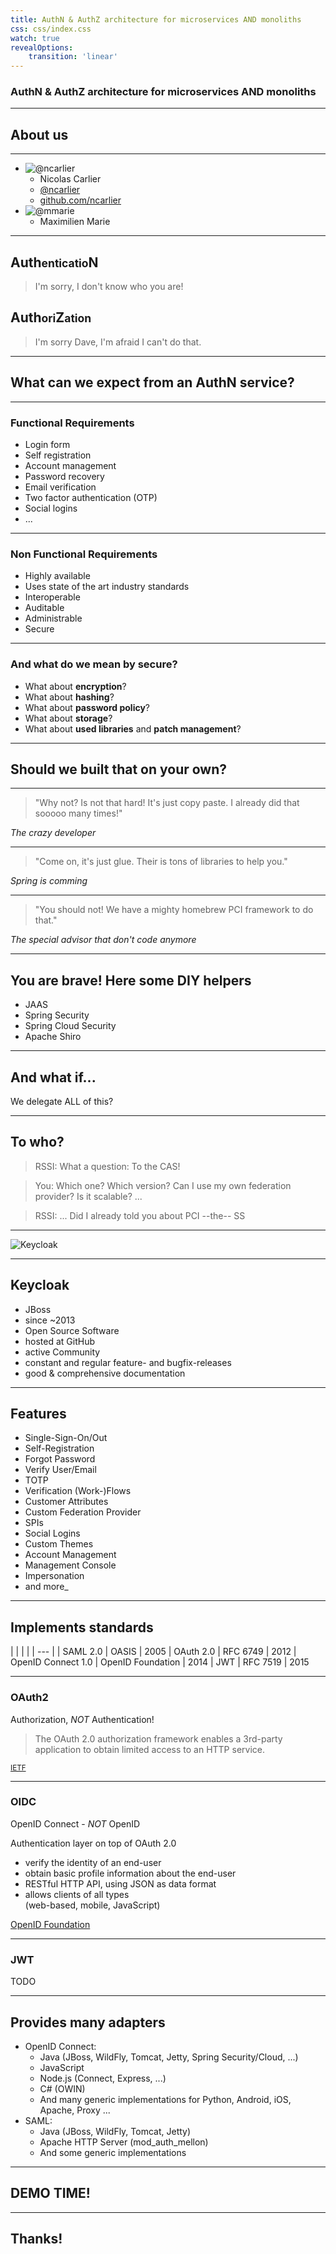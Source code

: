 ```yaml
---
title: AuthN & AuthZ architecture for microservices AND monoliths
css: css/index.css
watch: true
revealOptions:
    transition: 'linear'
---
```


### AuthN & AuthZ architecture for microservices AND monoliths

---

## About us

----

<!-- .slide: class="about" -->

- ![@ncarlier](img/ncarlier.jpg)
  - Nicolas Carlier
  - <i class="fa fa-twitter"></i> [@ncarlier](https://twitter.com/ncarlier)
  - <i class="fa fa-github"></i> [github.com/ncarlier](https://github.com/ncarlier)
- ![@mmarie](img/mmarie.jpg)
  - Maximilien Marie

---

## Auth<small>enticatio</small>N

> I'm sorry, I don't know who you are!

## Auth<small>ori</small>Z<small>ation</small>


> I'm sorry Dave, I'm afraid I can't do that.

---

## What can we expect from an AuthN service?

----

### Functional Requirements

- Login form
- Self registration
- Account management
- Password recovery
- Email verification
- Two factor authentication (OTP)
- Social logins
- ...

----

### Non Functional Requirements

- Highly available
- Uses state of the art industry standards
- Interoperable
- Auditable
- Administrable
- Secure

----

### And what do we mean by **secure**?

- What about **encryption**?
- What about **hashing**?
- What about **password policy**?
- What about **storage**?
- What about **used libraries** and **patch management**?

---

## Should we built that on your own?

----

> "Why not? Is not that hard! It's just copy paste. I already did that sooooo
> many times!"

*The crazy developer*

----

> "Come on, it's just glue. Their is tons of libraries to help you."

*Spring is comming*

----

> "You should not! We have a mighty homebrew PCI framework to do that."

*The special advisor that don't code anymore*

---

## You are brave! Here some DIY helpers

- JAAS
- Spring Security
- Spring Cloud Security
- Apache Shiro

---

## And what if...

We delegate ALL of this?

---

## To who?

> RSSI: What a question: To the CAS!

> You: Which one? Which version? Can I use my own federation provider? Is it
> scalable? ...

> RSSI: ... Did I already told you about PCI --the-- SS

---

![Keycloak](img/keycloak-logo.png)

---

## Keycloak

- JBoss
- since ~2013
- Open Source Software
- hosted at GitHub
- active Community
- constant and regular feature- and bugfix-releases
- good & comprehensive documentation

---

## Features

- Single-Sign-On/Out
- Self-Registration
- Forgot Password
- Verify User/Email
- TOTP
- Verification (Work-)Flows
- Customer Attributes
- Custom Federation Provider
- SPIs
- Social Logins
- Custom Themes
- Account Management
- Management Console
- Impersonation
- and more_

---

## Implements standards

| | | |
| --- |
| SAML 2.0 | OASIS | 2005
| OAuth 2.0 | RFC 6749 | 2012
| OpenID Connect 1.0 | OpenID Foundation | 2014
| JWT | RFC 7519 | 2015

----

### OAuth2

Authorization, *NOT* Authentication!

> The OAuth 2.0 authorization framework enables a 3rd-party application to obtain limited access to an HTTP service.

<small>[IETF](https://tools.ietf.org/html/rfc6749)</small>

----

### OIDC

OpenID Connect - *NOT* OpenID

Authentication layer on top of OAuth 2.0

- verify the identity of an end-user
- obtain basic profile information about the end-user
- RESTful HTTP API, using JSON as data format
- allows clients of all types  
  (web-based, mobile, JavaScript)


[OpenID Foundation](http://openid.net/connect)

----

### JWT

TODO

---

## Provides many adapters


- OpenID Connect:
  - Java (JBoss, WildFly, Tomcat, Jetty, Spring Security/Cloud, ...)
  - JavaScript
  - Node.js (Connect, Express, ...)
  - C# (OWIN)
  - And many generic implementations for Python, Android, iOS, Apache, Proxy ...
- SAML:
  - Java (JBoss, WildFly, Tomcat, Jetty)
  - Apache HTTP Server (mod_auth_mellon)
  - And some generic implementations

---

<!-- .slide: data-background="img/demo.jpg" -->

## DEMO TIME!

---

<!-- .slide: data-background="img/qa.jpg" -->

## Thanks! <!-- .element: class="black" -->


